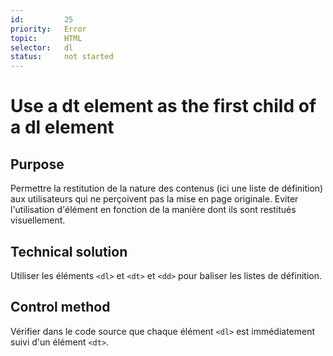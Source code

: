 ```yaml
---
id:         25
priority:   Error
topic:      HTML
selector:   dl
status:     not started
---
```


# Use a dt element as the first child of a dl element

## Purpose

Permettre la restitution de la nature des contenus (ici une liste de définition) aux utilisateurs qui ne perçoivent pas la mise en page originale. Eviter l'utilisation d'élément en fonction de la manière dont ils sont restitués visuellement.

## Technical solution

Utiliser les éléments `<dl>` et `<dt>` et `<dd>` pour baliser les listes de définition.

## Control method

Vérifier dans le code source que chaque élément `<dl>` est immédiatement suivi d'un élément `<dt>`.

